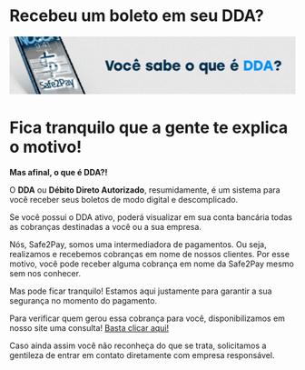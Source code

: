 # Recebeu um boleto em seu DDA?
<img src="../imagens/DDA.png">

# Fica tranquilo que a gente te explica o motivo!

<b>Mas afinal, o que é DDA?!</b>

O <b>DDA</b> ou <b>Débito Direto Autorizado</b>, resumidamente, é um sistema para você receber seus boletos de modo digital e descomplicado.

Se você possui o DDA ativo, poderá visualizar em sua conta bancária todas as cobranças destinadas a você ou a sua empresa.

Nós, Safe2Pay, somos uma intermediadora de pagamentos. Ou seja, realizamos e recebemos cobranças em nome de nossos clientes. Por esse motivo, você pode receber alguma cobrança em nome da Safe2Pay mesmo sem nos conhecer.

Mas pode ficar tranquilo! Estamos aqui justamente para garantir a sua segurança no momento do pagamento.

Para verificar quem gerou essa cobrança para você, disponibilizamos em nosso site uma consulta! <a target="_blank" href="https://safe2pay.com.br/ajuda/consulta-dda">Basta clicar aqui!</a>

Caso ainda assim você não reconheça do que se trata, solicitamos a gentileza de entrar em contato diretamente com empresa responsável.

<my-footer></my-footer>